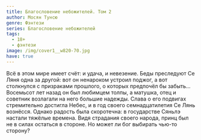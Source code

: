 ```yaml
---
title: Благословение небожителей. Том 2
author: Мосян Тунсю
genre: Фэнтези
series: Благословение небожителей
tags:
  - 18+
  - фэнтези
image: /img/cover1__w820-70.jpg
have: true
---
```

Всё в этом мире имеет счёт: и удача, и невезение. Беды преследуют Се Ляня одна за другой: вот он ненароком устроил поджог, а вот столкнулся с призраками прошлого, о которых предпочёл бы забыть… Восемьсот лет назад он был любимцем толпы, а матушка, отец и советник возлагали на него большие надежды. Слава о его подвигах стремительно достигла Небес, и в год своего семнадцатилетия Се Лянь вознёсся. Однако радость была скоротечна: в государстве Сяньлэ настали тяжёлые времена. Видя страдания своего народа, принц был не в силах остаться в стороне. Но может ли бог выбирать чью-то сторону?